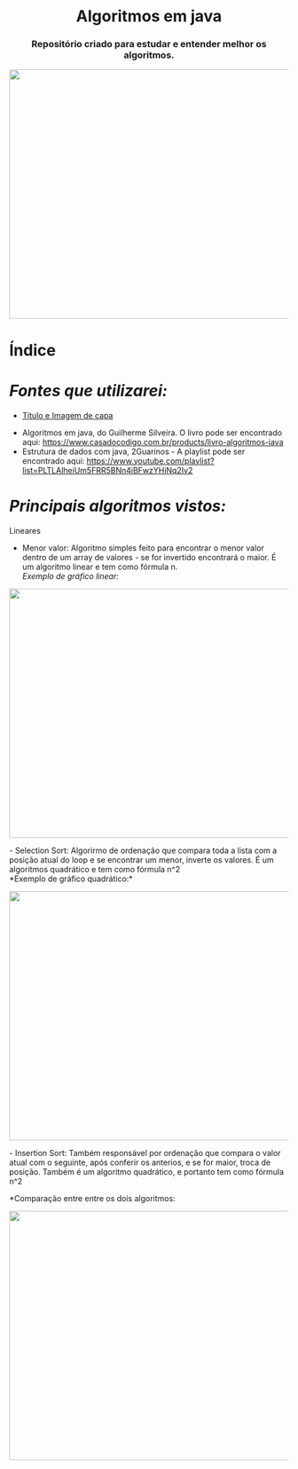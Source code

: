 <h1 align="center"> Algoritmos em java </h1>
<h3 align="center"> Repositório criado para estudar e entender melhor os algoritmos. </h3>
<p align="center">
  <img width="650" height="450" src="https://user-images.githubusercontent.com/80695387/219979188-dc5ac9af-2ac7-4502-af13-ba2633ed743b.png">
</p>

# Índice 
# *Fontes que utilizarei:*
* [Título e Imagem de capa](#fontes)
- Algoritmos em java, do Guilherme Silveira. O livro pode ser encontrado aqui: https://www.casadocodigo.com.br/products/livro-algoritmos-java
- Estrutura de dados com java, 2Guarinos - A playlist pode ser encontrado aqui: https://www.youtube.com/playlist?list=PLTLAlheiUm5FRR5BNn4iBFwzYHiNq2Iv2

 # *Principais algoritmos vistos:*
  Lineares 
- Menor valor: Algoritmo simples feito para encontrar o menor valor dentro de um array de valores - se for invertido encontrará o maior. É um algoritmo linear e tem como fórmula n. 
</br> *Exemplo de gráfico linear:*
<p align="center">
  <img width="650" height="450" src="https://user-images.githubusercontent.com/80695387/219978765-071a9645-0678-4238-8b00-f688bf663561.jpeg">
</p>
- Selection Sort: Algorirmo de ordenação que compara toda a lista com a posição atual do loop e se encontrar um menor, inverte os valores. É um algoritmos quadrático e tem como fórmula n^2
</br> *Exemplo de gráfico quadrático:*
<p align="center">
  <img width="650" height="450" src="https://user-images.githubusercontent.com/80695387/219978889-5865a93c-d8dc-4869-8c14-b2efe1ac5f82.jpeg">
</p>
- Insertion Sort: Também responsável por ordenação que compara o valor atual com o seguinte, após conferir os anterios, e se for maior, troca de posição. Também é um algoritmo quadrático, e portanto tem como fórmula n^2

*Comparação entre entre os dois algoritmos: 
<p align="center">
  <img width="650" height="450" src="https://user-images.githubusercontent.com/80695387/219978892-516dd104-7c73-4bda-b198-4e451c026b67.jpeg">
</p>
